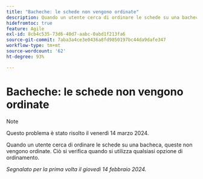 ```yaml
---
title: "Bacheche: le schede non vengono ordinate"
description: Quando un utente cerca di ordinare le schede su una bacheca, queste non vengono ordinate. Ciò si verifica quando si utilizza qualsiasi opzione di ordinamento.
hidefromtoc: true
feature: Agile
exl-id: 8cb4c535-73d6-40d7-aabc-0abd1f213fa6
source-git-commit: 7aba3a4ce3e0436a8fd9850197bc44da9dafe347
workflow-type: tm+mt
source-wordcount: '62'
ht-degree: 93%

---
```


# Bacheche: le schede non vengono ordinate

>[!NOTE]
>
>Questo problema è stato risolto il venerdì 14 marzo 2024.

Quando un utente cerca di ordinare le schede su una bacheca, queste non vengono ordinate. Ciò si verifica quando si utilizza qualsiasi opzione di ordinamento.

_Segnalato per la prima volta il giovedì 14 febbraio 2024._
